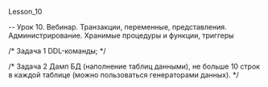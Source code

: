 Lesson_10

-- Урок 10. Вебинар. Транзакции, переменные, представления. Администрирование. Хранимые процедуры и функции, триггеры

/* Задача 1
DDL-команды;
*/

/* Задача 2
 Дамп БД (наполнение таблиц данными), не больше 10 строк в каждой таблице (можно пользоваться генераторами данных).
*/
